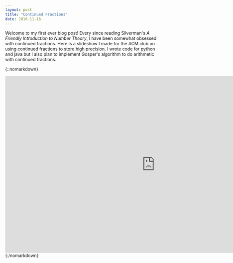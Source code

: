 ```yaml
---
layout: post
title: "Continued Fractions"
date: 2016-11-16
---
```


Welcome to my first ever blog post!
Every since reading Silverman's *A Friendly Introduction to Number Theory*, I have been somewhat obsessed with continued fractions. Here is a slideshow I made for the ACM club on using continued fractions to store high precision. I wrote code for python and java but I also plan to implement Gosper's algorithm to do arithmetic with continued fractions.

{::nomarkdown}
<iframe src="https://docs.google.com/presentation/d/1-TmhFQGjL59omLF0K89yh0RkPcxI2JkNjmjev9p5hoU/embed?start=false&loop=false&delayms=3000" frameborder="0" width="960" height="569" allowfullscreen="true" mozallowfullscreen="true" webkitallowfullscreen="true"></iframe>
{:/nomarkdown}
